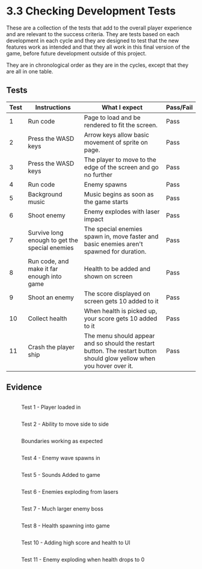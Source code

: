# 3.3 Checking Development Tests

These are a collection of the tests that add to the overall player experience and are relevant to the success criteria. They are tests based on each development in each cycle and they are designed to test that the new features work as intended and that they all work in this final version of the game, before future development outside of this project.&#x20;

They are in chronological order as they are in the cycles, except that they are all in one table.&#x20;

## Tests

| Test | Instructions                                   | What I expect                                                                                                           | Pass/Fail |
| ---- | ---------------------------------------------- | ----------------------------------------------------------------------------------------------------------------------- | --------- |
| 1    | Run code                                       | Page to load and be rendered to fit the screen.                                                                         | Pass      |
| 2    | Press the WASD keys                            | Arrow keys allow basic movement of sprite on page.                                                                      | Pass      |
| 3    | Press the WASD keys                            | The player to move to the edge of the screen and go no further                                                          | Pass      |
| 4    | Run code                                       | Enemy spawns                                                                                                            | Pass      |
| 5    | Background music                               | Music begins as soon as the game starts                                                                                 | Pass      |
| 6    | Shoot enemy                                    | Enemy explodes with laser impact                                                                                        | Pass      |
| 7    | Survive long enough to get the special enemies | The special enemies spawn in, move faster and basic enemies aren't spawned for duration.                                | Pass      |
| 8    | Run code, and make it far enough into game     | Health to be added and shown on screen                                                                                  | Pass      |
| 9    | Shoot an enemy                                 | The score displayed on screen gets 10 added to it                                                                       | Pass      |
| 10   | Collect health                                 | When health is picked up, your score gets 10 added to it                                                                | Pass      |
| 11   | Crash the player ship                          | The menu should appear and so should the restart button. The restart button should glow yellow when you hover over it.  | Pass      |

## Evidence

<figure><img src="../.gitbook/assets/image.png" alt=""><figcaption><p>Test 1 - Player loaded in</p></figcaption></figure>

<figure><img src="../.gitbook/assets/image (14).png" alt=""><figcaption><p>Test 2 - Ability to move side to side</p></figcaption></figure>

<figure><img src="../.gitbook/assets/image (15).png" alt=""><figcaption><p>Boundaries working as expected</p></figcaption></figure>

<figure><img src="../.gitbook/assets/image (3).png" alt=""><figcaption><p>Test 4 - Enemy wave spawns in</p></figcaption></figure>

<figure><img src="../.gitbook/assets/image (1).png" alt=""><figcaption><p>Test 5 - Sounds Added to game</p></figcaption></figure>

<figure><img src="../.gitbook/assets/image (13).png" alt=""><figcaption><p>Test 6 - Enemies exploding from lasers</p></figcaption></figure>

<figure><img src="../.gitbook/assets/image (11).png" alt=""><figcaption><p>Test 7 - Much larger enemy boss</p></figcaption></figure>

<figure><img src="../.gitbook/assets/image (10).png" alt=""><figcaption><p>Test 8 - Health spawning into game</p></figcaption></figure>

<figure><img src="../.gitbook/assets/image (4).png" alt=""><figcaption><p>Test 10  - Adding high score and health to UI</p></figcaption></figure>

<figure><img src="../.gitbook/assets/image (9).png" alt=""><figcaption><p>Test 11 - Enemy exploding when health drops to 0</p></figcaption></figure>
